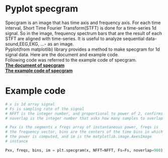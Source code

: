 # Pyplot specgram
  Specgram is an image that has time axis and frequency axis. For each time interval, Short Time Fourier Transform(STFT) is done for a time-series 1d signal. So in the image, frequency spectrum bars that are the result of each STFT are aligned with time-series. It is useful to analyze sequential data-sound,EEG,EKG, ...- as an image.<br>
  Pyplot(from matplotlib) library provides a method to make specgram for 1d signal data. Here are the document and example code.<br>
Following code was referred to the example code of specgram.
<br> **[The document of specgram](https://matplotlib.org/devdocs/api/_as_gen/matplotlib.pyplot.specgram.html)
<br> [The example code of specgram](https://matplotlib.org/examples/pylab_examples/specgram_demo.html)**
# Example code
```python
# x is 1d array signal
# Fs is sampling rate of the signal
# NFFT is the integer number, and proportional to power of 2, confirms the size of FFT or STFT.
# noverlap is the integer number that asks how many samples to overlap in doing next FFT.

# Pxx is the segments x freqs array of instantaneous power, freqs is
# the frequency vector, bins are the centers of the time bins in which
# the power is computed, and im is the matplotlib.image.AxesImage
# instance

Pxx, freqs, bins, im = plt.specgram(x, NFFT=NFFT, Fs=Fs, noverlap=900)
```
